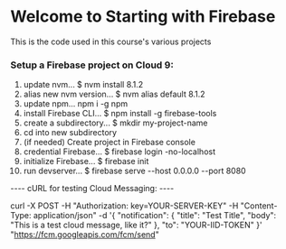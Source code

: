 # Welcome to Starting with Firebase
This is the code used in this course's various projects

### Setup a Firebase project on Cloud 9:
1. update nvm... $ nvm install 8.1.2
2. alias new nvm version... $ nvm alias default 8.1.2
3. update npm... npm i -g npm
4. install Firebase CLI... $ npm install -g firebase-tools
5. create a subdirectory... $ mkdir my-project-name
6. cd into new subdirectory
7. (if needed) Create project in Firebase console
8. credential Firebase... $ firebase login -no-localhost
9. initialize Firebase... $ firebase init
10. run devserver... $ firebase serve --host 0.0.0.0 --port 8080


---- cURL for testing Cloud Messaging: ----

curl -X POST -H "Authorization: key=YOUR-SERVER-KEY" -H "Content-Type: application/json" -d '{
  "notification": {
    "title": "Test Title",
    "body": "This is a test cloud message, like it?"
  },
  "to": "YOUR-IID-TOKEN"
}' "https://fcm.googleapis.com/fcm/send"
